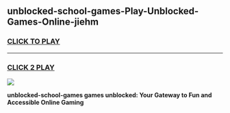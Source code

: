 
## unblocked-school-games-Play-Unblocked-Games-Online-jiehm
<h3>
<a href="https://premium76.site?title=unblocked-school-games&ref=24A">CLICK TO PLAY</a></h3>
<hr>

<h3>
<a href="https://premium76.site?title=unblocked-school-games&ref=24A">CLICK 2 PLAY</a>
  
</h3>

<a href="https://premium76.site?title=unblocked-school-games&ref=24A"><img src="https://clearcache.store/games.png"></a>


**unblocked-school-games games unblocked: Your Gateway to Fun and Accessible Online Gaming**

